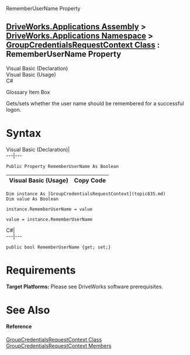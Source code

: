RememberUserName Property   
  
[DriveWorks.Applications Assembly](topic13.md) > [DriveWorks.Applications Namespace](topic16.md) > [GroupCredentialsRequestContext Class](topic835.md) : RememberUserName Property  
---  
  
Visual Basic (Declaration)    
Visual Basic (Usage)    
C# 

Glossary Item Box

Gets/sets whether the user name should be remembered for a successful logon. 

# Syntax

Visual Basic (Declaration)|   
---|---  
      
    
    Public Property RememberUserName As Boolean  
  
Visual Basic (Usage)| Copy Code  
---|---  
      
    
    Dim instance As [GroupCredentialsRequestContext](topic835.md)
    Dim value As Boolean
     
    instance.RememberUserName = value
     
    value = instance.RememberUserName  
  
C#|   
---|---  
      
    
    public bool RememberUserName {get; set;}  
  
# Requirements

**Target Platforms:** Please see DriveWorks software prerequisites.

# See Also

#### Reference

[GroupCredentialsRequestContext Class](topic835.md)   
[GroupCredentialsRequestContext Members](topic836.md)


